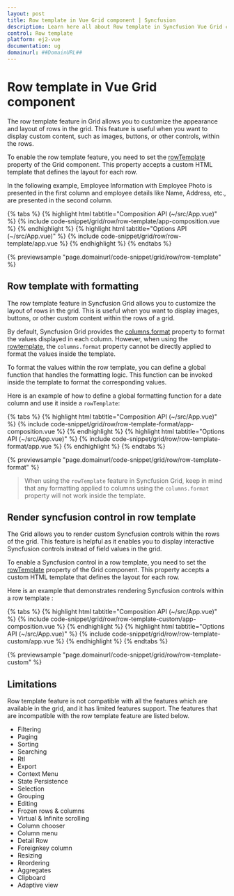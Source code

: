 ```yaml
---
layout: post
title: Row template in Vue Grid component | Syncfusion
description: Learn here all about Row template in Syncfusion Vue Grid component of Syncfusion Essential JS 2 and more.
control: Row template 
platform: ej2-vue
documentation: ug
domainurl: ##DomainURL##
---
```


# Row template in Vue Grid component

The row template feature in Grid allows you to customize the appearance and layout of rows in the grid. This feature is useful when you want to display custom content, such as images, buttons, or other controls, within the rows.

To enable the row template feature, you need to set the [rowTemplate](https://ej2.syncfusion.com/vue/documentation/api/grid/#rowtemplate) property of the Grid component. This property accepts a custom HTML template that defines the layout for each row. 

In the following example, Employee Information with Employee Photo is presented in the first column and employee details like Name, Address, etc., are presented in the second column.

{% tabs %}
{% highlight html tabtitle="Composition API (~/src/App.vue)" %}
{% include code-snippet/grid/row/row-template/app-composition.vue %}
{% endhighlight %}
{% highlight html tabtitle="Options API (~/src/App.vue)" %}
{% include code-snippet/grid/row/row-template/app.vue %}
{% endhighlight %}
{% endtabs %}
        
{% previewsample "page.domainurl/code-snippet/grid/row/row-template" %}

## Row template with formatting

The row template feature in Syncfusion Grid allows you to customize the layout of rows in the grid. This is useful when you want to display images, buttons, or other custom content within the rows of a grid.

By default, Syncfusion Grid provides the [columns.format](https://ej2.syncfusion.com/vue/documentation/api/grid/column/#format) property to format the values displayed in each column. However, when using the [rowtemplate](https://ej2.syncfusion.com/vue/documentation/api/grid/#rowtemplate), the `columns.format` property cannot be directly applied to format the values inside the template.

To format the values within the row template, you can define a global function that handles the formatting logic. This function can be invoked inside the template to format the corresponding values.

Here is an example of how to define a global formatting function for a date column and use it inside a `rowTemplate`:

{% tabs %}
{% highlight html tabtitle="Composition API (~/src/App.vue)" %}
{% include code-snippet/grid/row/row-template-format/app-composition.vue %}
{% endhighlight %}
{% highlight html tabtitle="Options API (~/src/App.vue)" %}
{% include code-snippet/grid/row/row-template-format/app.vue %}
{% endhighlight %}
{% endtabs %}
        
{% previewsample "page.domainurl/code-snippet/grid/row/row-template-format" %}


>When using the `rowTemplate` feature in Syncfusion Grid, keep in mind that any formatting applied to columns using the `columns.format` property will not work inside the template.

## Render syncfusion control in row template

The Grid allows you to render custom Syncfusion controls within the rows of the grid. This feature is helpful as it enables you to display interactive Syncfusion controls instead of field values in the grid.

To enable a Syncfusion control in a row template, you need to set the [rowTemplate](https://ej2.syncfusion.com/vue/documentation/api/grid/#rowtemplate) property of the Grid component. This property accepts a custom HTML template that defines the layout for each row. 

Here is an example that demonstrates rendering Syncfusion controls within a row template :

{% tabs %}
{% highlight html tabtitle="Composition API (~/src/App.vue)" %}
{% include code-snippet/grid/row/row-template-custom/app-composition.vue %}
{% endhighlight %}
{% highlight html tabtitle="Options API (~/src/App.vue)" %}
{% include code-snippet/grid/row/row-template-custom/app.vue %}
{% endhighlight %}
{% endtabs %}
        
{% previewsample "page.domainurl/code-snippet/grid/row/row-template-custom" %}

## Limitations

Row template feature is not compatible with all the features which are available in the grid, and it has limited features support. The features that are incompatible with the row template feature are listed below.

* Filtering
* Paging
* Sorting
* Searching
* Rtl
* Export
* Context Menu
* State Persistence
* Selection
* Grouping
* Editing
* Frozen rows & columns
* Virtual & Infinite scrolling
* Column chooser
* Column menu
* Detail Row
* Foreignkey column
* Resizing
* Reordering
* Aggregates
* Clipboard
* Adaptive view